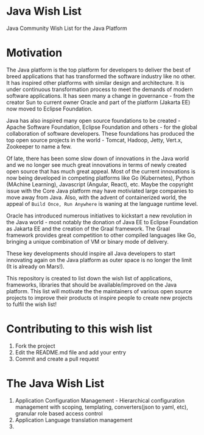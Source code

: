 # Java Wish List
Java Community Wish List for the Java Platform

# Motivation
The Java platform is the top platform for developers to deliver the best of breed applications that has transformed the software industry like no other. It has inspired other platforms with similar design and architecture. It is under continuous transformation process to meet the demands of modern software applications. It has seen many a change in governance - from the creator Sun to current owner Oracle and part of the platform (Jakarta EE) now moved to Eclipse Foundation.

Java has also inspired many open source foundations to be created - Apache Software Foundation, Eclipse Foundation and others - for the global collaboration of software developers. These foundations has produced the top open source projects in the world - Tomcat, Hadoop, Jetty, Vert.x, Zookeeper to name a few.

Of late, there has been some slow down of innovations in the Java world and we no longer see much great innovations in terms of newly created open source that has much great appeal. Most of the current innovations is now being developed in competing platforms like Go (Kubernetes), Python (MAchine Learning), Javascript (Angular, React), etc. Maybe the copyright issue with the Core Java platform may have motiviated large companies to move away from Java. Also, with the advent of containerized world, the appeal of `Build Once, Run Anywhere` is waning at the language runtime level.

Oracle has introduced numerous initiatives to kickstart a new revolution in the Java world - most notably the donation of Java EE to Eclipse Foundation as Jakarta EE and the creation of the Graal framework. The Graal framework provides great competition to other compiled languages like Go, bringing a unique combination of VM or binary mode of delivery.

These key developments should inspire all Java developers to start innovating again on the Java platform as outer space is no longer the limit (It is already on Mars!).

This repository is created to list down the wish list of applications, frameworks, libraries that should be available/improved on the Java platform. This list will motivate the the maintainers of various open source projects to improve their products ot inspire people to create new projects to fulfil the wish list!

# Contributing to this wish list
1. Fork the project
2. Edit the README.md file and add your entry
3. Commit and create a pull request

# The Java Wish List
1. Application Configuration Management - Hierarchical configuration management with scoping, templating, converters(json to yaml, etc), granular role based access control
2. Application Language translation management
3. 
